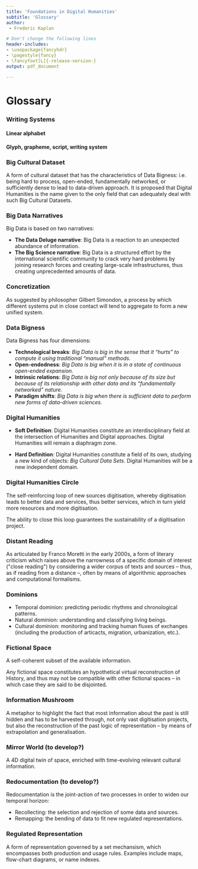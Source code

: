 ```yaml
---
title: 'Foundations in Digital Humanities'
subtitle: 'Glossary'
author:
 - Frederic Kaplan

# Don't change the following lines
header-includes:
- \usepackage{fancyhdr}
- \pagestyle{fancy}
- \fancyfoot[L]{-release-version-}
output: pdf_document

---
```


# Glossary

### Writing Systems
#### Linear alphabet
#### Glyph, grapheme, script, writing system

### Big Cultural Dataset
A form of cultural dataset that has the characteristics of Data Bigness: i.e. being hard to process, open-ended, fundamentally networked, or sufficiently dense to lead to data-driven approach. It is proposed that Digital Humanities is the name given to the only field that can adequately deal with such Big Cultural Datasets.

### Big Data Narratives

Big Data is based on two narratives:

- **The Data Deluge narrative**: Big Data is a reaction to an unexpected abundance of information.
- **The Big Science narrative**: Big Data is a structured effort by the international scientific community to crack very hard problems by joining research forces and creating large-scale infrastructures, thus creating unprecedented amounts of data.

### Concretization
As suggested by philosopher Gilbert Simondon, a process by which different systems put in close contact will tend to aggregate to form a new unified system.

### Data Bigness

Data Bigness has four dimensions:
- **Technological breaks**: _Big Data is big in the sense that it “hurts” to compute it using traditional “manual” methods._
- **Open-endedness**: _Big Data is big when it is in a state of continuous open-ended expansion._
- **Intrinsic relations**: _Big Data is big not only because of its size but because of its relationship with other data and its “fundamentally networked” nature._
- **Paradigm shifts**: _Big Data is big when there is sufficient data to perform new forms of data-driven sciences._

### Digital Humanities

- **Soft Definition**: Digital Humanities constitute an interdisciplinary field at the intersection of Humanities and Digital approaches. Digital Humanities will remain a diaphragm zone.

- **Hard Definition**: Digital Humanities constitute a field of its own, studying a new kind of objects: _Big Cultural Data Sets_. Digital Humanities will be a new independent domain.

### Digital Humanities Circle
The self-reinforcing loop of new sources digitisation, whereby digitisation leads to better data and services, thus better services, which in turn yield more resources and more digitisation.

The ability to close this loop guarantees the sustainability of a digitisation project.

### Distant Reading
As articulated by Franco Moretti in the early 2000s, a form of literary criticism which raises above the narrowness of a specific domain of interest ("close reading") by considering a wider corpus of texts and sources – thus, as if reading from a distance –, often by means of algorithmic approaches and computational formalisms.

### Dominions
- Temporal dominion: predicting periodic rhythms and chronological patterns.
- Natural dominion: understanding and classifying living beings.
- Cultural dominion: monitoring and tracking human fluxes of exchanges (including the production of articacts, migration, urbanization, etc.).

### Fictional Space
A self-coherent subset of the available information.

Any fictional space constitutes an hypothetical virtual reconstruction of History, and thus may not be compatible with other fictional spaces – in which case they are said to be disjointed.

### Information Mushroom
A metaphor to highlight the fact that most information about the past is still hidden and has to be harvested through, not only vast digitisation projects, but also the reconstruction of the past logic of representation – by means of extrapolation and generalisation.

### Mirror World (to develop?)
A 4D digital twin of space, enriched with time-evolving relevant cultural information.

### Redocumentation (to develop?)
Redocumentation is the joint-action of two processes in order to widen our temporal horizon:
- Recollecting: the selection and rejection of some data and sources.
- Remapping: the bending of data to fit new regulated representations.

### Regulated Representation
A form of representation governed by a set mechansism, which encompasses both production and usage rules. Examples include maps, flow-chart diagrams, or name indexes.
